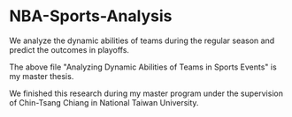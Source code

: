 # NBA-Sports-Analysis
We analyze the dynamic abilities of teams during the regular season and predict the outcomes in playoffs.

The above file "Analyzing Dynamic Abilities of Teams in Sports Events" is my master thesis.

We finished this research during my master program under the supervision of Chin-Tsang Chiang in National Taiwan University.
